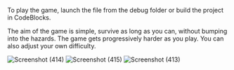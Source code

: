 To play the game, launch the file from the debug folder or build the project in CodeBlocks.

The aim of the game is simple, survive as long as you can, without bumping into the hazards. The game gets progressively harder as you play. You can also adjust your own difficulty.

![Screenshot (414)](https://user-images.githubusercontent.com/54043589/118593113-c31f1800-b7c4-11eb-80c7-38b9068969ce.png)
![Screenshot (415)](https://user-images.githubusercontent.com/54043589/118593122-c4e8db80-b7c4-11eb-94f4-26880c997790.png)
![Screenshot (413)](https://user-images.githubusercontent.com/54043589/118593123-c5817200-b7c4-11eb-86d7-920f5bad7372.png)

